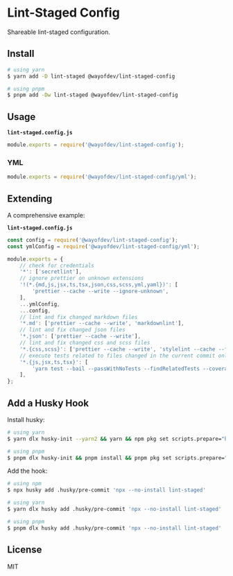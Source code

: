 # Lint-Staged Config

Shareable lint-staged configuration.

## Install

```bash
# using yarn
$ yarn add -D lint-staged @wayofdev/lint-staged-config

# using pnpm
$ pnpm add -Dw lint-staged @wayofdev/lint-staged-config
```

## Usage

**`lint-staged.config.js`**

```js
module.exports = require('@wayofdev/lint-staged-config');
```

### YML

```js
module.exports = require('@wayofdev/lint-staged-config/yml');
```

## Extending

A comprehensive example:

**`lint-staged.config.js`**

```js
const config = require('@wayofdev/lint-staged-config');
const ymlConfig = require('@wayofdev/lint-staged-config/yml');

module.exports = {
    // check for credentials
    '*': ['secretlint'],
    // ignore prettier on unknown extensions
    '!(*.{md,js,jsx,ts,tsx,json,css,scss,yml,yaml})': [
        'prettier --cache --write --ignore-unknown',
    ],
    ...ymlConfig,
    ...config,
    // lint and fix changed markdown files
    '*.md': ['prettier --cache --write', 'markdownlint'],
    // lint and fix changed json files
    '*.json': ['prettier --cache --write'],
    // lint and fix changed css and scss files
    '*.{css,scss}': ['prettier --cache --write', 'stylelint --cache --fix'],
    // execute tests related to files changed in the current commit only
    '*.{js,jsx,ts,tsx}': [
        'yarn test --bail --passWithNoTests --findRelatedTests --coverage',
    ],
};
```

## Add a Husky Hook

Install husky:

```bash
# using yarn
$ yarn dlx husky-init --yarn2 && yarn && npm pkg set scripts.prepare="husky install" && yarn prepare

# using pnpm
$ pnpm dlx husky-init && pnpm install && pnpm pkg set scripts.prepare="husky install" && pnpm prepare
```

Add the hook:

```bash
# using npm
$ npx husky add .husky/pre-commit 'npx --no-install lint-staged'

# using yarn
$ yarn dlx husky add .husky/pre-commit 'npx --no-install lint-staged'

# using pnpm
$ pnpm dlx husky add .husky/pre-commit 'npx --no-install lint-staged'
```

## License

MIT
